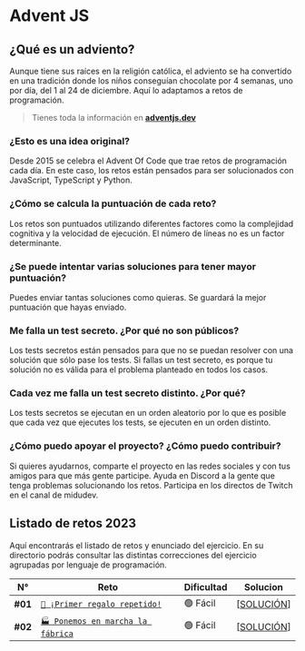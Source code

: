 # Advent JS

## ¿Qué es un adviento?

Aunque tiene sus raíces en la religión católica, el adviento se ha convertido en una tradición donde los niños conseguían chocolate por 4 semanas, uno por día, del 1 al 24 de diciembre. Aquí lo adaptamos a retos de programación.

> Tienes toda la información en **[adventjs.dev](https://adventjs.dev/es)**

### ¿Esto es una idea original?

Desde 2015 se celebra el Advent Of Code que trae retos de programación cada día. En este caso, los retos están pensados para ser solucionados con JavaScript, TypeScript y Python.

### ¿Cómo se calcula la puntuación de cada reto?

Los retos son puntuados utilizando diferentes factores como la complejidad cognitiva y la velocidad de ejecución. El número de líneas no es un factor determinante.

### ¿Se puede intentar varias soluciones para tener mayor puntuación?

Puedes enviar tantas soluciones como quieras. Se guardará la mejor puntuación que hayas enviado.

### Me falla un test secreto. ¿Por qué no son públicos?

Los tests secretos están pensados para que no se puedan resolver con una solución que sólo pase los tests. Si fallas un test secreto, es porque tu solución no es válida para el problema planteado en todos los casos.

### Cada vez me falla un test secreto distinto. ¿Por qué?

Los tests secretos se ejecutan en un orden aleatorio por lo que es posible que cada vez que ejecutes los tests, se ejecuten en un orden distinto.

### ¿Cómo puedo apoyar el proyecto? ¿Cómo puedo contribuir?

Si quieres ayudarnos, comparte el proyecto en las redes sociales y con tus amigos para que más gente participe. Ayuda en Discord a la gente que tenga problemas solucionando los retos. Participa en los directos de Twitch en el canal de midudev.

## Listado de retos 2023

Aquí encontrarás el listado de retos y enunciado del ejercicio. En su directorio podrás consultar las distintas correcciones del ejercicio agrupadas por lenguaje de programación.

| N°      | Reto                                                          | Dificultad | Solucion                                 |
| ------- | ------------------------------------------------------------- | ---------- | ---------------------------------------- |
| **#01** | [`🎁 ¡Primer regalo repetido!`](./2023/Reto-01/README.md)     | 🟢 Fácil   | [[SOLUCIÓN](./2023/Reto-01/solution.js)] |
| **#02** | [`🏭 Ponemos en marcha la fábrica`](./2023/Reto-02/README.md) | 🟢 Fácil   | [[SOLUCIÓN](./2023/Reto-02/solution.js)] |
